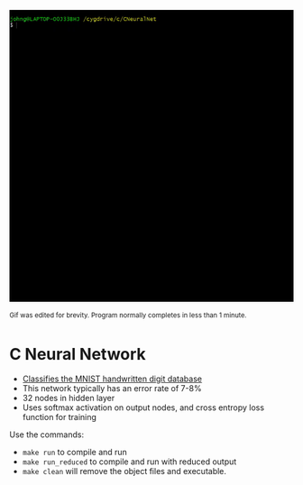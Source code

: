 ![Demo](https://github.com/jagprog5/CNeuralNet/blob/master/_demo.gif)

<sup>Gif was edited for brevity. Program normally completes in less than 1 minute.</sup>

# C Neural Network

* [Classifies the MNIST handwritten digit database](http://yann.lecun.com/exdb/mnist/)
* This network typically has an error rate of 7-8%
* 32 nodes in hidden layer
* Uses softmax activation on output nodes, and cross entropy loss function for training

Use the commands:
* `make run` to compile and run
* `make run_reduced` to compile and run with reduced output
* `make clean` will remove the object files and executable.